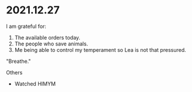 # 2021.12.27

I am grateful for:

1. The available orders today.
2. The people who save animals.
3. Me being able to control my temperament so Lea is not that pressured.

"Breathe."

Others

- Watched HIMYM

